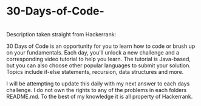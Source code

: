 # 30-Days-of-Code-
<br>
Description taken straight from Hackerrank: <br> 

30 Days of Code is an opportunity for you to learn how to code or brush up on your fundamentals. Each day, you'll unlock a new challenge and a corresponding video tutorial to help you learn.
The tutorial is Java-based, but you can also choose other popular languages to submit your solution. Topics include if-else statements, recursion, data structures and more. <br> 

I will be attempting to update this daily with my next answer to each days challenge. I do not own the rights to any of the problems in each folders README.md. To the best of my knowledge it is all property of Hackerrank.
